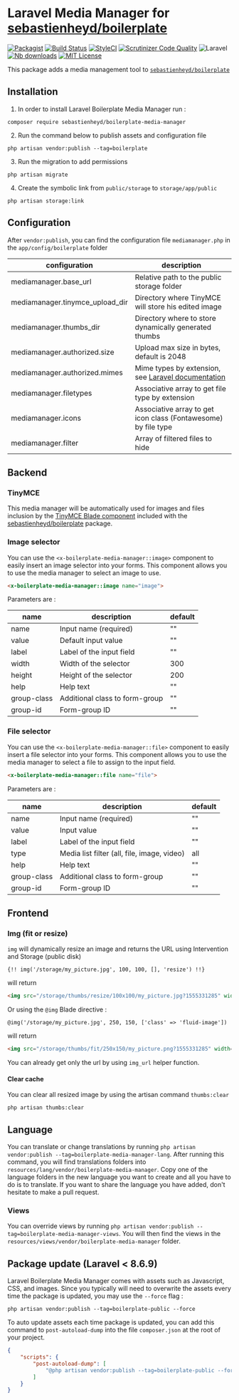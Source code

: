 # Laravel Media Manager for [sebastienheyd/boilerplate](https://github.com/sebastienheyd/boilerplate)

[![Packagist](https://img.shields.io/packagist/v/sebastienheyd/boilerplate-media-manager.svg?style=flat-square)](https://packagist.org/packages/sebastienheyd/boilerplate-media-manager)
[![Build Status](https://scrutinizer-ci.com/g/sebastienheyd/boilerplate-media-manager/badges/build.png?b=master)](https://scrutinizer-ci.com/g/sebastienheyd/boilerplate-media-manager/build-status/master)
[![StyleCI](https://github.styleci.io/repos/170482496/shield?branch=master)](https://github.styleci.io/repos/170482496)
[![Scrutinizer Code Quality](https://scrutinizer-ci.com/g/sebastienheyd/boilerplate-media-manager/badges/quality-score.png?b=master)](https://scrutinizer-ci.com/g/sebastienheyd/boilerplate-media-manager/?branch=master)
![Laravel](https://img.shields.io/badge/Laravel-6.x%20→%208.x-green?logo=Laravel&style=flat-square)
[![Nb downloads](https://img.shields.io/packagist/dt/sebastienheyd/boilerplate-media-manager.svg?style=flat-square)](https://packagist.org/packages/sebastienheyd/boilerplate-media-manager)
[![MIT License](https://img.shields.io/github/license/sebastienheyd/boilerplate-media-manager.svg?style=flat-square)](license.md)

This package adds a media management tool to [`sebastienheyd/boilerplate`](https://github.com/sebastienheyd/boilerplate)

## Installation

1. In order to install Laravel Boilerplate Media Manager run :

```
composer require sebastienheyd/boilerplate-media-manager
```

2. Run the command below to publish assets and configuration file

```
php artisan vendor:publish --tag=boilerplate
```

3. Run the migration to add permissions

```
php artisan migrate
```

4. Create the symbolic link from `public/storage` to `storage/app/public`

```
php artisan storage:link
```

## Configuration

After `vendor:publish`, you can find the configuration file `mediamanager.php` in the `app/config/boilerplate` folder

| configuration                   | description                                                                                              |
|---------------------------------|----------------------------------------------------------------------------------------------------------|
| mediamanager.base_url           | Relative path to the public storage folder                                                               |
| mediamanager.tinymce_upload_dir | Directory where TinyMCE will store his edited image                                                      |
| mediamanager.thumbs_dir         | Directory where to store dynamically generated thumbs                                                    |
| mediamanager.authorized.size    | Upload max size in bytes, default is 2048                                                                |
| mediamanager.authorized.mimes   | Mime types by extension, see [Laravel documentation](https://laravel.com/docs/5.7/validation#rule-mimes) |
| mediamanager.filetypes          | Associative array to get file type by extension                                                          |
| mediamanager.icons              | Associative array to get icon class (Fontawesome) by file type                                           |
| mediamanager.filter             | Array of filtered files to hide                                                                          |

## Backend

### TinyMCE

This media manager will be automatically used for images and files inclusion by the [TinyMCE Blade component](https://sebastienheyd.github.io/boilerplate/components/tinymce) included with the [sebastienheyd/boilerplate](https://github.com/sebastienheyd/boilerplate) package.

### Image selector

You can use the `<x-boilerplate-media-manager::image>` component to easily insert an image selector into your forms. 
This component allows you to use the media manager to select an image to use.

```html
<x-boilerplate-media-manager::image name="image">
```

Parameters are :

| name        | description                    | default |
|-------------|--------------------------------|---------|
| name        | Input name (required)          | ""      |
| value       | Default input value            | ""      |
| label       | Label of the input field       | ""      |
| width       | Width of the selector          | 300     |
| height      | Height of the selector         | 200     |
| help        | Help text                      | ""      |
| group-class | Additional class to form-group | ""      |
| group-id    | Form-group ID                  | ""      |

### File selector

You can use the `<x-boilerplate-media-manager::file>` component to easily insert a file selector into your forms. 
This component allows you to use the media manager to select a file to assign to the input field.

```html
<x-boilerplate-media-manager::file name="file">
```

Parameters are :

| name        | description                                 | default |
|-------------|---------------------------------------------|---------|
| name        | Input name (required)                       | ""      |
| value       | Input value                                 | ""      |
| label       | Label of the input field                    | ""      |
| type        | Media list filter (all, file, image, video) | all     |
| help        | Help text                                   | ""      |
| group-class | Additional class to form-group              | ""      |
| group-id    | Form-group ID                               | ""      |

## Frontend

### Img (fit or resize)

`img` will dynamically resize an image and returns the URL using Intervention and Storage (public disk)

```blade
{!! img('/storage/my_picture.jpg', 100, 100, [], 'resize') !!}
```

will return

```html
<img src="/storage/thumbs/resize/100x100/my_picture.jpg?1555331285" width="100" height="100">
```

Or using the `@img` Blade directive :

```blade
@img('/storage/my_picture.jpg', 250, 150, ['class' => 'fluid-image'])
```

will return

```html
<img src="/storage/thumbs/fit/250x150/my_picture.png?1555331285" width="250" height="150" class="fluid-image">
```

You can already get only the url by using `img_url` helper function.

#### Clear cache

You can clear all resized image by using the artisan command `thumbs:clear`

```
php artisan thumbs:clear
```

## Language

You can translate or change translations by running `php artisan vendor:publish --tag=boilerplate-media-manager-lang`.
After running this command, you will find translations folders into `resources/lang/vendor/boilerplate-media-manager`.
Copy one of the language folders in the new language you want to create and all you have to do is to translate. If you
want to share the language you have added, don't hesitate to make a pull request.

### Views

You can override views by running `php artisan vendor:publish --tag=boilerplate-media-manager-views`. You will then find
the views in the `resources/views/vendor/boilerplate-media-manager` folder.

## Package update (Laravel < 8.6.9)

Laravel Boilerplate Media Manager comes with assets such as Javascript, CSS, and images. Since you typically will need to overwrite the assets
every time the package is updated, you may use the ```--force``` flag :

```
php artisan vendor:publish --tag=boilerplate-public --force
```

To auto update assets each time package is updated, you can add this command to `post-autoload-dump` into the 
file `composer.json` at the root of your project.


```json
{
    "scripts": {
        "post-autoload-dump": [
            "@php artisan vendor:publish --tag=boilerplate-public --force -q",
        ]
    }
}
```
